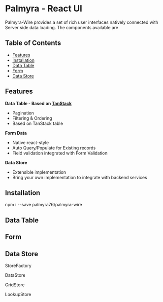 # Palmyra - React UI
Palmyra-Wire provides a set of rich user interfaces natively connected with Server side data loading. The components available are 

## Table of Contents
* [Features](#Features)
* [Installation](#Installation)
* [Data Table](#data-table)
* [Form](#form)
* [Data Store](#data-store)

## Features

<b> Data Table - Based on [TanStack](https://tanstack.com/table/v8) </b>
* Pagination
* Filtering & Ordering
* Based on TanStack table

<b> Form Data </b>
* Native react-style
* Auto Query/Populate for Existing records
* Field validation integrated with Form Validation

<b> Data Store </b>
* Extensible implementation
* Bring your own implementation to integrate with backend services




## Installation

npm i --save palmyra76/palmyra-wire


## Data Table 






## Form



## Data Store

StoreFactory

DataStore

GridStore

LookupStore